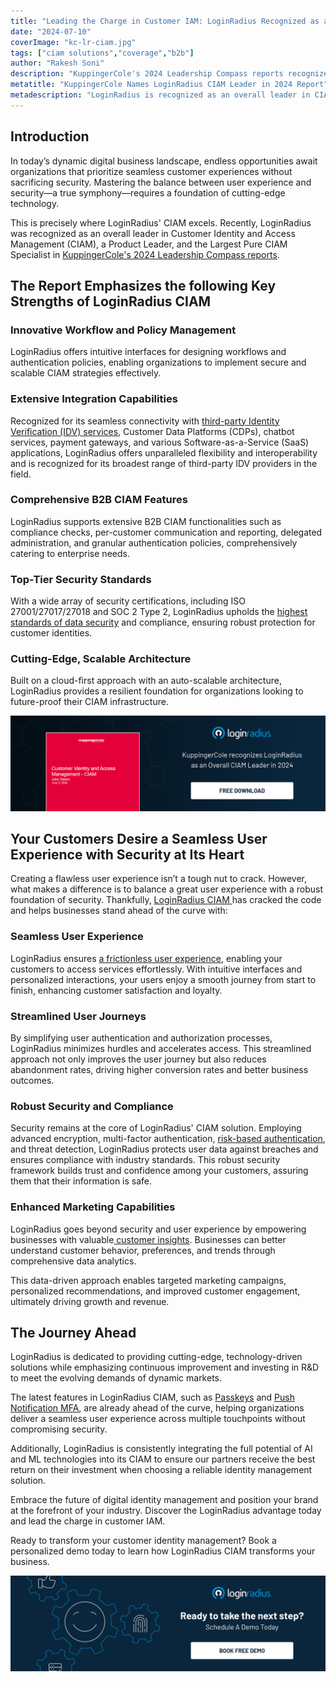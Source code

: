 ```yaml
---
title: "Leading the Charge in Customer IAM: LoginRadius Recognized as an Overall Leader by KuppingerCole"
date: "2024-07-10"
coverImage: "kc-lr-ciam.jpg"
tags: ["ciam solutions","coverage","b2b"]
author: "Rakesh Soni"
description: "KuppingerCole's 2024 Leadership Compass reports recognize LoginRadius as an overall leader in customer identity and access management (CIAM). LoginRadius excels in innovative workflow management, extensive integration capabilities, comprehensive B2B features, and top-tier security standards. "
metatitle: "KuppingerCole Names LoginRadius CIAM Leader in 2024 Report"
metadescription: "LoginRadius is recognized as an overall leader in CIAM by KuppingerCole for 2024, excelling in security, user experience, and integration. Learn more: "
---
```

## Introduction

In today’s dynamic digital business landscape, endless opportunities await organizations that prioritize seamless customer experiences without sacrificing security. Mastering the balance between user experience and security—a true symphony—requires a foundation of cutting-edge technology. 

This is precisely where LoginRadius' CIAM excels. Recently, LoginRadius was recognized as an overall leader in Customer Identity and Access Management (CIAM), a Product Leader, and the Largest Pure CIAM Specialist in [KuppingerCole's 2024 Leadership Compass reports](https://www.kuppingercole.com/research/lc80834/customer-identity-and-access-management-ciam). 

## The Report Emphasizes the following Key Strengths of LoginRadius CIAM

### Innovative Workflow and Policy Management

LoginRadius offers intuitive interfaces for designing workflows and authentication policies, enabling organizations to implement secure and scalable CIAM strategies effectively.

### Extensive Integration Capabilities

Recognized for its seamless connectivity with [third-party Identity Verification (IDV) services](https://www.loginradius.com/cloud-integrations/), Customer Data Platforms (CDPs), chatbot services, payment gateways, and various Software-as-a-Service (SaaS) applications, LoginRadius offers unparalleled flexibility and interoperability and is recognized for its broadest range of third-party IDV providers in the field. 

### Comprehensive B2B CIAM Features

LoginRadius supports extensive B2B CIAM functionalities such as compliance checks, per-customer communication and reporting, delegated administration, and granular authentication policies, comprehensively catering to enterprise needs.

### Top-Tier Security Standards

With a wide array of security certifications, including ISO 27001/27017/27018 and SOC 2 Type 2, LoginRadius upholds the [highest standards of data security](https://www.loginradius.com/compliances-list/#compliance-security) and compliance, ensuring robust protection for customer identities.

### Cutting-Edge, Scalable Architecture

Built on a cloud-first approach with an auto-scalable architecture, LoginRadius provides a resilient foundation for organizations looking to future-proof their CIAM infrastructure.

[![kc-cta](kc-cta.png)](https://www.loginradius.com/resource/analyst-report/kuppingercole-names-loginradius-top-ciam-platform-2024/)

## Your Customers Desire a Seamless User Experience with Security at Its Heart

Creating a flawless user experience isn’t a tough nut to crack. However, what makes a difference is to balance a great user experience with a robust foundation of security. Thankfully, [LoginRadius CIAM ](loginradius.com)has cracked the code and helps businesses stand ahead of the curve with: 

### Seamless User Experience

LoginRadius ensures [a frictionless user experience](https://www.loginradius.com/customer-experience-solutions/), enabling your customers to access services effortlessly. With intuitive interfaces and personalized interactions, your users enjoy a smooth journey from start to finish, enhancing customer satisfaction and loyalty.

### Streamlined User Journeys

By simplifying user authentication and authorization processes, LoginRadius minimizes hurdles and accelerates access. This streamlined approach not only improves the user journey but also reduces abandonment rates, driving higher conversion rates and better business outcomes.

### Robust Security and Compliance

Security remains at the core of LoginRadius' CIAM solution. Employing advanced encryption, multi-factor authentication, [risk-based authentication](https://www.loginradius.com/resource/guide/enterprise-risk-based-authentication/), and threat detection, LoginRadius protects user data against breaches and ensures compliance with industry standards. This robust security framework builds trust and confidence among your customers, assuring them that their information is safe.

### Enhanced Marketing Capabilities

LoginRadius goes beyond security and user experience by empowering businesses with valuable[ customer insights](https://www.loginradius.com/customer-insights/). Businesses can better understand customer behavior, preferences, and trends through comprehensive data analytics. 

This data-driven approach enables targeted marketing campaigns, personalized recommendations, and improved customer engagement, ultimately driving growth and revenue.

## The Journey Ahead

LoginRadius is dedicated to providing cutting-edge, technology-driven solutions while emphasizing continuous improvement and investing in R&D to meet the evolving demands of dynamic markets.

The latest features in LoginRadius CIAM, such as [Passkeys](https://www.loginradius.com/passkeys-login-authentication/) and [Push Notification MFA](https://www.loginradius.com/push-notification-mfa/), are already ahead of the curve, helping organizations deliver a seamless user experience across multiple touchpoints without compromising security.

Additionally, LoginRadius is consistently integrating the full potential of AI and ML technologies into its CIAM to ensure our partners receive the best return on their investment when choosing a reliable identity management solution.

Embrace the future of digital identity management and position your brand at the forefront of your industry. Discover the LoginRadius advantage today and lead the charge in customer IAM.

Ready to transform your customer identity management? Book a personalized demo today to learn how LoginRadius CIAM transforms your business.

[![book-a-demo-loginradius](../../assets/book-a-demo-loginradius.png)](https://www.loginradius.com/book-a-demo/)
